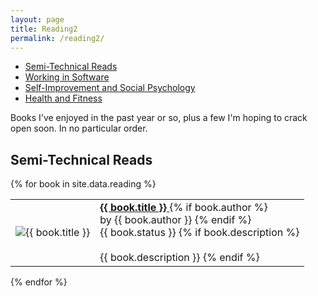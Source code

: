 ```yaml
---
layout: page
title: Reading2
permalink: /reading2/
---
```


* [Semi-Technical Reads](#technical)
* [Working in Software](#career)
* [Self-Improvement and Social Psychology](#psych)
* [Health and Fitness](#health)

<aside><p>Books I've enjoyed in the past year or so, plus a few I'm hoping to crack open soon. In no particular order.</p></aside>

<h2 id="technical" class="anchor">Semi-Technical Reads</h2>

{% for book in site.data.reading %}
<table class="minimum">
  <tr>
  	<td><img src="{{ site.url }}{{ book.image }}" alt="{{ book.title }}"/></td>
    <td>
    	<a href="{{ book.link }}">
    		<b>{{ book.title }}</b>
    	</a>
    {% if book.author %}
    	<br>by {{ book.author }}
    {% endif %}
    <br>{{ book.status }}
    {% if book.description %}
    	<br><br>{{ book.description }}
    {% endif %}
    </td>
  </tr>
</table>
{% endfor %}